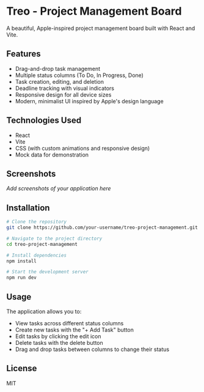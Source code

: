 # Treo - Project Management Board

A beautiful, Apple-inspired project management board built with React and Vite.

## Features

- Drag-and-drop task management
- Multiple status columns (To Do, In Progress, Done)
- Task creation, editing, and deletion
- Deadline tracking with visual indicators
- Responsive design for all device sizes
- Modern, minimalist UI inspired by Apple's design language

## Technologies Used

- React
- Vite
- CSS (with custom animations and responsive design)
- Mock data for demonstration

## Screenshots

*Add screenshots of your application here*

## Installation

```bash
# Clone the repository
git clone https://github.com/your-username/treo-project-management.git

# Navigate to the project directory
cd treo-project-management

# Install dependencies
npm install

# Start the development server
npm run dev
```

## Usage

The application allows you to:
- View tasks across different status columns
- Create new tasks with the "+ Add Task" button
- Edit tasks by clicking the edit icon
- Delete tasks with the delete button
- Drag and drop tasks between columns to change their status

## License

MIT
